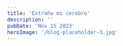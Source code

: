 ```yaml
---
title: 'Extraño mi cerebro'
description: ''
pubDate: 'Nov 15 2023'
heroImage: '/blog-placeholder-3.jpg'
---
```


